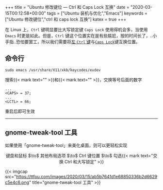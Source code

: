+++
title = "Ubuntu 修改键位 — Ctrl 和 Caps Lock 互换"
date = "2020-03-15T00:12:58+00:00"
tags = ["Ubuntu 装机与优化","Emacs"]
keywords = ["Ubuntu 修改键位","ctrl 和 caps lock 互换"]
katex = true
+++

在 Linux 上，`Ctrl` 键明显要比大写锁定键 `Caps Lock` 使用得机会多，当使用 `Emacs` 时更是如此。但是，`Ctrl` 键这个位置实在是有些尴尬，按的时间长了，..小手指..恐怕要罢工，所以我们需要将<u>左 `Ctrl` 键</u>与<u>`Caps Lock`</u>键互换位置。

## 命令行

```shell
sudo emacs /usr/share/X11/xkb/keycodes/evdev
```

搜索{{< mark text="<CAPS>" >}}和{{< mark text="<LCTL>" >}}，交换等号后面的数字

```
...
<CAPS> = 37;
...
<LCTL> = 66;
```

重启后即可生效

<hr />

## gnome-tweak-tool 工具

如果使用「gnome-tweak-tool」来美化桌面，则可以更轻松实现

<p style="text-align:center">
键盘和鼠标 $\to$ 其他布局选项 $\to$ Ctrl 键位置 $\to$ 勾选{{< mark text="交换 Ctrl 和大写锁定" >}}
</p>

{{< imgcap src="https://ttfou.com/images/2020/03/15/ab5b7641d1e68850336b2d6629c5e4c6.png" title="gnome-tweak-tool 工具" >}}
